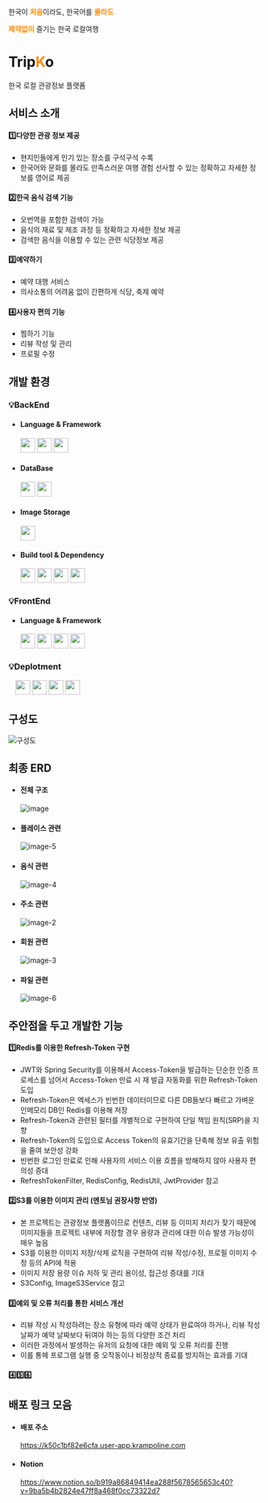 한국이 <span style="color:#FF8A00">**처음**</span>이라도, 한국어를 <span style="color:#FF8A00">**몰라도**</span>

<span style="color:#FF8A00">**제약없이**</span> 즐기는 한국 로컬여행

# **Trip<span style="color:#FF8A00">K</span>o**

한국 로컬 관광정보 플랫폼

## 서비스 소개

#### 1️⃣다양한 관광 정보 제공

- 현지인들에게 인기 있는 장소를 구석구석 수록
- 한국어와 문화를 몰라도 만족스러운 여행 경험 선사할 수 있는 정확하고 자세한 정보를 영어로 제공

#### 2️⃣한국 음식 검색 기능

- 오번역을 포함한 검색이 가능 
- 음식의 재료 및 제조 과정 등 정확하고 자세한 정보 제공
- 검색한 음식을 이용할 수 있는 관련 식당정보 제공

#### 3️⃣예약하기

- 예약 대행 서비스
- 의사소통의 어려움 없이 간편하게 식당, 축제 예약

#### 4️⃣사용자 편의 기능

- 찜하기 기능
- 리뷰 작성 및 관리
- 프로필 수정

## 개발 환경

### 💡BackEnd

- #### Language & Framework

    <img src="https://img.shields.io/badge/Java-007396?style=flat&logo=OpenJDK&logoColor=white" height="29"/> 
    <img src="https://img.shields.io/badge/springBoot-6DB33F?style=for-the-badge&logo=springBoot&logoColor=white" height="29"/> 
    <img src="https://img.shields.io/badge/Spring Security-6DB33F?style=flat&logo=springsecurity&logoColor=white" height="29"/>

- #### DataBase
    <img src="https://img.shields.io/badge/Redis-DC382D?style=flat&logo=redis&logoColor=white" height="29"/> 
    <img src="https://img.shields.io/badge/MySQL-4479A1?style=flat&logo=mysql&logoColor=white" height="29"/> 

- #### Image Storage
    <img src="https://img.shields.io/badge/Amazon S3-569A31?style=flat&logo=amazons3&logoColor=white" height="29"/>

- #### Build tool & Dependency
    <img src="https://img.shields.io/badge/Gradle-02303A?style=flat&logo=gradle&logoColor=white" height="29"/>
    <img src="https://img.shields.io/badge/JSON Web Tokens-000000?style=flat&logo=jsonwebtokens&logoColor=white" height="29"/>
    <img src="https://img.shields.io/badge/Auth0-EB5424?style=flat&logo=auth0&logoColor=white" height="29"/>
    <img src="https://img.shields.io/badge/Lombok-516c1c?style=flat&logoColor=white" height="29"/>

### 💡FrontEnd

- #### Language & Framework
    <img src="https://img.shields.io/badge/JavaScript-F7DF1E?style=flat&logo=JavaScript&logoColor=white" height="29"/>
    <img src="https://img.shields.io/badge/React-61DAFB?style=flat&logo=react&logoColor=white" height="29"/>
    <img src="https://img.shields.io/badge/Tailwind CSS-06B6D4?style=flat&logo=tailwindcss&logoColor=white" height="29"/>
    <img src="https://img.shields.io/badge/Redux Toolkit-764ABC?style=flat&logo=redux&logoColor=white" height="29"/>


### 💡Deplotment

&emsp;<img src="https://img.shields.io/badge/Kubernetes-326CE5?style=flat&logo=kubernetes&logoColor=white" height="29"/> <img src="https://img.shields.io/badge/NGINX-009639?style=flat&logo=nginx&logoColor=white" height="29"/> <img src="https://img.shields.io/badge/DKOS-FEE500?style=flat&logoColor=white" height="29"/> <img src="https://img.shields.io/badge/D2hub-326CE5?style=flat&logoColor=white" height="29"/>

## 구성도

![구성도](https://github.com/Step3-kakao-tech-campus/Team6_BE/assets/99969990/8ed965fa-2ca2-467d-bea5-3bbca7c6ef02)

## 최종 ERD

- #### 전체 구조

  ![image](https://github.com/Step3-kakao-tech-campus/Team6_BE/assets/99969990/7156401e-64f8-4fdc-a98a-03de36f6d549)


- #### 플레이스 관련

  ![image-5](https://github.com/Step3-kakao-tech-campus/Team6_BE/assets/99969990/da7255fc-f886-4f25-bfd0-74b24a8a9ebf)

- #### 음식 관련

  ![image-4](https://github.com/Step3-kakao-tech-campus/Team6_BE/assets/99969990/88a21957-ee29-4d4d-bfbe-3462bda7c836)

- #### 주소 관련

  ![image-2](https://github.com/Step3-kakao-tech-campus/Team6_BE/assets/99969990/0856e9ef-0ba0-49bb-a432-8aede813d090)


- #### 회원 관련

  ![image-3](https://github.com/Step3-kakao-tech-campus/Team6_BE/assets/99969990/560fa62e-7ac6-4e14-9645-0d2dc68de253)

- #### 파일 관련

  ![image-6](https://github.com/Step3-kakao-tech-campus/Team6_BE/assets/99969990/b2c4d420-0480-46e8-af6e-c9f9c37968de)

## 주안점을 두고 개발한 기능

#### 1️⃣Redis를 이용한 Refresh-Token 구현

- JWT와 Spring Security를 이용해서 Access-Token을 발급하는 단순한 인증 프로세스를 넘어서 Access-Token 만료 시 재 발급 자동화를 위한 Refresh-Token 도입
- Refresh-Token은 엑세스가 빈번한 데이터이므로 다른 DB들보다 빠르고 가벼운 인메모리 DB인 Redis를 이용해 저장
- Refresh-Token과 관련된 필터를 개별적으로 구현하여 단일 책임 원칙(SRP)을 지향 
- Refresh-Token의 도입으로 Access Token의 유효기간을 단축해 정보 유출 위험을 줄여 보안성 강화
- 빈번한 로그인 만료로 인해 사용자의 서비스 이용 흐름을 방해하지 않아 사용자 편의성 증대
- RefreshTokenFilter, RedisConfig, RedisUtil, JwtProvider 참고

#### 2️⃣S3를 이용한 이미지 관리 (멘토님 권장사항 반영)

- 본 프로젝트는 관광정보 플랫폼이므로 컨텐츠, 리뷰 등 이미지 처리가 잦기 때문에 이미지들을 프로젝트 내부에 저장할 경우 용량과 관리에 대한 이슈 발생 가능성이 매우 높음
- S3를 이용한 이미지 저장/삭제 로직을 구현하여 리뷰 작성/수정, 프로필 이미지 수정 등의 API에 적용
- 이미지 저장 용량 이슈 저하 및 관리 용이성, 접근성 증대를 기대
- S3Config, ImageS3Service 참고


#### 3️⃣예외 및 오류 처리를 통한 서비스 개선

- 리뷰 작성 시 작성하려는 장소 유형에 따라 예약 상태가 완료여야 하거나, 리뷰 작성 날짜가 예약 날짜보다 뒤여야 하는 등의 다양한 조건 처리
- 이러한 과정에서 발생하는 유저의 요청에 대한 예외 및 오류 처리를 진행
- 이를 통헤 프로그램 실행 중 오작동이나 비정상적 종료를 방지하는 효과를 기대

#### 4️⃣5️⃣6️⃣

## 배포 링크 모음

- #### 배포 주소
    https://k50c1bf82e6cfa.user-app.krampoline.com

- #### Notion
    https://www.notion.so/b919a86849414ea288f5678565653c40?v=9ba5b4b2824e47ff8a468f0cc73322d7
